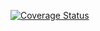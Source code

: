 [![Coverage Status](https://coveralls.io/repos/github/garritfra/simple-rpg/badge.svg?branch=master)](https://coveralls.io/github/garritfra/simple-rpg?branch=master)
